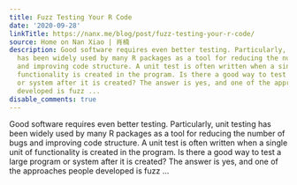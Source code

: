 ```yaml
---
title: Fuzz Testing Your R Code
date: '2020-09-28'
linkTitle: https://nanx.me/blog/post/fuzz-testing-your-r-code/
source: Home on Nan Xiao | 肖楠
description: Good software requires even better testing. Particularly, unit testing
  has been widely used by many R packages as a tool for reducing the number of bugs
  and improving code structure. A unit test is often written when a single unit of
  functionality is created in the program. Is there a good way to test a large program
  or system after it is created? The answer is yes, and one of the approaches people
  developed is fuzz ...
disable_comments: true
---
```

Good software requires even better testing. Particularly, unit testing has been widely used by many R packages as a tool for reducing the number of bugs and improving code structure. A unit test is often written when a single unit of functionality is created in the program. Is there a good way to test a large program or system after it is created? The answer is yes, and one of the approaches people developed is fuzz ...